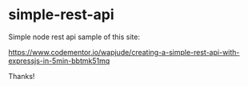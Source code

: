 # simple-rest-api
Simple node rest api sample of this site:

https://www.codementor.io/wapjude/creating-a-simple-rest-api-with-expressjs-in-5min-bbtmk51mq

Thanks!